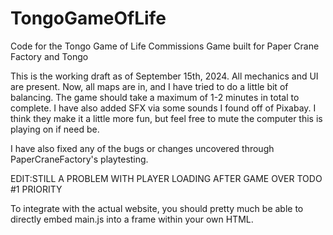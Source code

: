 # TongoGameOfLife
Code for the Tongo Game of Life Commissions Game built for Paper Crane Factory and Tongo

This is the working draft as of September 15th, 2024. All mechanics and UI are present. Now, all maps are in, and I have tried to do a little bit of balancing. The game should take a maximum of 1-2 minutes in total to complete. I have also added SFX via some sounds I found off of Pixabay. I think they make it a little more fun, but feel free to mute the computer this is playing on if need be.

I have also fixed any of the bugs or changes uncovered through PaperCraneFactory's playtesting.

EDIT:STILL A PROBLEM WITH PLAYER LOADING AFTER GAME OVER TODO #1 PRIORITY

To integrate with the actual website, you should pretty much be able to directly embed main.js into a frame within your own HTML.
